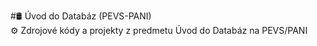 #🛢️ Úvod do Databáz (PEVS-PANI)  
⚙️ Zdrojové kódy a projekty z predmetu Úvod do Databáz na PEVS/PANI  
